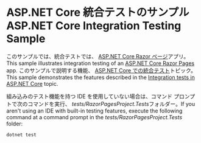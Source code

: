 # <a name="aspnet-core-integration-testing-sample"></a><span data-ttu-id="05e03-101">ASP.NET Core 統合テストのサンプル</span><span class="sxs-lookup"><span data-stu-id="05e03-101">ASP.NET Core Integration Testing Sample</span></span>

<span data-ttu-id="05e03-102">このサンプルでは、統合テストでは、 [ASP.NET Core Razor ページ](https://docs.microsoft.com/aspnet/core/mvc/razor-pages)アプリ。</span><span class="sxs-lookup"><span data-stu-id="05e03-102">This sample illustrates integration testing of an [ASP.NET Core Razor Pages](https://docs.microsoft.com/aspnet/core/mvc/razor-pages) app.</span></span> <span data-ttu-id="05e03-103">このサンプルで説明する機能、 [ASP.NET Core での統合テスト](https://docs.microsoft.com/aspnet/core/test/integration-tests)トピック。</span><span class="sxs-lookup"><span data-stu-id="05e03-103">This sample demonstrates the features described in the [Integration tests in ASP.NET Core](https://docs.microsoft.com/aspnet/core/test/integration-tests) topic.</span></span>

<span data-ttu-id="05e03-104">組み込みのテスト機能を持つ IDE を使用していない場合は、コマンド プロンプトで次のコマンドを実行、 *tests/RazorPagesProject.Tests*フォルダー。</span><span class="sxs-lookup"><span data-stu-id="05e03-104">If you aren't using an IDE with built-in testing features, execute the following command at a command prompt in the *tests/RazorPagesProject.Tests* folder:</span></span>

```console
dotnet test
```
